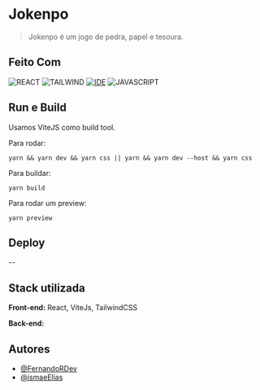 # Jokenpo

> Jokenpo é um jogo de pedra, papel e tesoura.

## Feito Com
![REACT](https://img.shields.io/badge/React-20232A?style=for-the-badge&logo=react&logoColor=61DAFB)
![TAILWIND](https://img.shields.io/badge/Tailwind_CSS-38B2AC?style=for-the-badge&logo=tailwind-css&logoColor=white)
[![IDE](https://img.shields.io/badge/Visual_studio_code-0078D4?style=for-the-badge&logo=visual%20studio%20code&logoColor=white)](https://code.visualstudio.com/)
![JAVASCRIPT](https://img.shields.io/badge/JavaScript-323330?style=for-the-badge&logo=javascript&logoColor=F7DF1E)

## Run e Build

Usamos ViteJS como build tool.

Para rodar:

```
yarn && yarn dev && yarn css || yarn && yarn dev --host && yarn css
```

Para buildar:

```
yarn build
```

Para rodar um preview:

```
yarn preview
```
## Deploy

--

## Stack utilizada

**Front-end:** React, ViteJs, TailwindCSS

**Back-end:** 

## Autores

- [@FernandoRDev](https://github.com/FernandoRDev)
- [@ismaeElias](https://github.com/ismaeElias)


